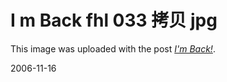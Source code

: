 # I m Back fhl 033 拷贝 jpg

<p>This image was uploaded with the post <a href="/rijiben/node/761"><em>I&#039;m Back!</em></a>.</p>


2006-11-16